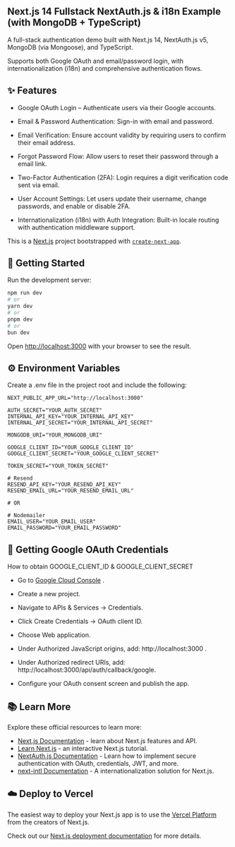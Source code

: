 ## Next.js 14 Fullstack NextAuth.js & i18n Example (with MongoDB + TypeScript)
A full-stack authentication demo built with Next.js 14, NextAuth.js v5, MongoDB (via Mongoose), and TypeScript.

Supports both Google OAuth and email/password login, with internationalization (i18n) and comprehensive authentication flows.

## ✨ Features
- Google OAuth Login – Authenticate users via their Google accounts.

- Email & Password Authentication: Sign-in with email and password.

- Email Verification: Ensure account validity by requiring users to confirm their email address.

- Forgot Password Flow: Allow users to reset their password through a email link.

- Two-Factor Authentication (2FA): Login requires a digit verification code sent via email.

- User Account Settings: Let users update their username, change passwords, and enable or disable 2FA.

- Internationalization (i18n) with Auth Integration: Built-in locale routing with authentication middleware support.

This is a [Next.js](https://nextjs.org/) project bootstrapped with [`create-next-app`](https://github.com/vercel/next.js/tree/canary/packages/create-next-app).

## 🚀 Getting Started

Run the development server:
```bash
npm run dev
# or
yarn dev
# or
pnpm dev
# or
bun dev
```

Open [http://localhost:3000](http://localhost:3000) with your browser to see the result.

## ⚙️ Environment Variables
Create a .env file in the project root and include the following:

```env
NEXT_PUBLIC_APP_URL="http://localhost:3000"

AUTH_SECRET="YOUR_AUTH_SECRET"
INTERNAL_API_KEY="YOUR_INTERNAL_API_KEY"
INTERNAL_API_SECRET="YOUR_INTERNAL_API_SECRET"

MONGODB_URI="YOUR_MONGODB_URI"

GOOGLE_CLIENT_ID="YOUR_GOOGLE_CLIENT_ID"
GOOGLE_CLIENT_SECRET="YOUR_GOOGLE_CLIENT_SECRET"

TOKEN_SECRET="YOUR_TOKEN_SECRET"

# Resend
RESEND_API_KEY="YOUR_RESEND_API_KEY"
RESEND_EMAIL_URL="YOUR_RESEND_EMAIL_URL"

# OR

# Nodemailer
EMAIL_USER="YOUR_EMAIL_USER"
EMAIL_PASSWORD="YOUR_EMAIL_PASSWORD"
```

## 🔐 Getting Google OAuth Credentials

How to obtain GOOGLE_CLIENT_ID & GOOGLE_CLIENT_SECRET

- Go to [Google Cloud Console](https://console.cloud.google.com/) .

- Create a new project.

- Navigate to APIs & Services → Credentials.
  
- Click Create Credentials → OAuth client ID.
  
- Choose Web application.

- Under Authorized JavaScript origins, add: http://localhost:3000 .

- Under Authorized redirect URIs, add: http://localhost:3000/api/auth/callback/google.

- Configure your OAuth consent screen and publish the app.

## 📚 Learn More

Explore these official resources to learn more:

- [Next.js Documentation](https://nextjs.org/docs) - learn about Next.js features and API.
- [Learn Next.js](https://nextjs.org/learn) - an interactive Next.js tutorial.
- [NextAuth.js Documentation](https://next-auth.js.org) - Learn how to implement secure authentication with OAuth, credentials, JWT, and more.
- [next-intl Documentation](https://next-intl.dev) - A internationalization solution for Next.js.

## ☁️ Deploy to Vercel

The easiest way to deploy your Next.js app is to use the [Vercel Platform](https://vercel.com/new?utm_medium=default-template&filter=next.js&utm_source=create-next-app&utm_campaign=create-next-app-readme) from the creators of Next.js.

Check out our [Next.js deployment documentation](https://nextjs.org/docs/deployment) for more details.
